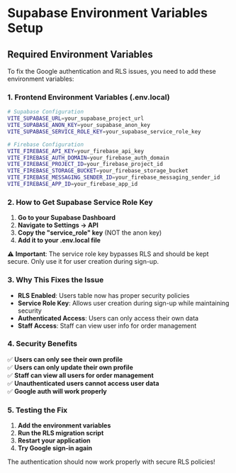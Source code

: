 # Supabase Environment Variables Setup

## Required Environment Variables

To fix the Google authentication and RLS issues, you need to add these environment variables:

### 1. Frontend Environment Variables (.env.local)

```bash
# Supabase Configuration
VITE_SUPABASE_URL=your_supabase_project_url
VITE_SUPABASE_ANON_KEY=your_supabase_anon_key
VITE_SUPABASE_SERVICE_ROLE_KEY=your_supabase_service_role_key

# Firebase Configuration
VITE_FIREBASE_API_KEY=your_firebase_api_key
VITE_FIREBASE_AUTH_DOMAIN=your_firebase_auth_domain
VITE_FIREBASE_PROJECT_ID=your_firebase_project_id
VITE_FIREBASE_STORAGE_BUCKET=your_firebase_storage_bucket
VITE_FIREBASE_MESSAGING_SENDER_ID=your_firebase_messaging_sender_id
VITE_FIREBASE_APP_ID=your_firebase_app_id
```

### 2. How to Get Supabase Service Role Key

1. **Go to your Supabase Dashboard**
2. **Navigate to Settings → API**
3. **Copy the "service_role" key** (NOT the anon key)
4. **Add it to your .env.local file**

⚠️ **Important**: The service role key bypasses RLS and should be kept secure. Only use it for user creation during sign-up.

### 3. Why This Fixes the Issue

- **RLS Enabled**: Users table now has proper security policies
- **Service Role Key**: Allows user creation during sign-up while maintaining security
- **Authenticated Access**: Users can only access their own data
- **Staff Access**: Staff can view user info for order management

### 4. Security Benefits

✅ **Users can only see their own profile**  
✅ **Users can only update their own profile**  
✅ **Staff can view all users for order management**  
✅ **Unauthenticated users cannot access user data**  
✅ **Google auth will work properly**  

### 5. Testing the Fix

1. **Add the environment variables**
2. **Run the RLS migration script**
3. **Restart your application**
4. **Try Google sign-in again**

The authentication should now work properly with secure RLS policies!
